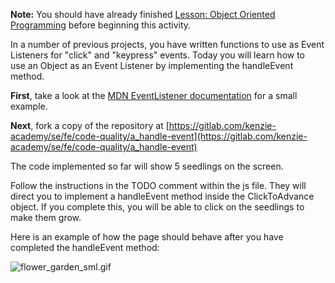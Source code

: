 **Note:** You should have already finished [Lesson: Object Oriented Programming](https://my.kenzie.academy/courses/20/assignments/1617 "Lesson: Object Oriented Programming") before beginning this activity.

In a number of previous projects, you have written functions to use as Event Listeners for "click" and "keypress" events. Today you will learn how to use an Object as an Event Listener by implementing the handleEvent method.

**First**, take a look at the [MDN EventListener documentation](https://developer.mozilla.org/en-US/docs/Web/API/EventListener) for a small example.

**Next**, fork a copy of the repository at [https://gitlab.com/kenzie-academy/se/fe/code-quality/a_handle-event](https://gitlab.com/kenzie-academy/se/fe/code-quality/a_handle-event)

The code implemented so far will show 5 seedlings on the screen.

Follow the instructions in the TODO comment within the js file. They will direct you to implement a handleEvent method inside the ClickToAdvance object. If you complete this, you will be able to click on the seedlings to make them grow.

Here is an example of how the page should behave after you have completed the handleEvent method:

![flower_garden_sml.gif](https://my.kenzie.academy/courses/20/files/1460/preview)